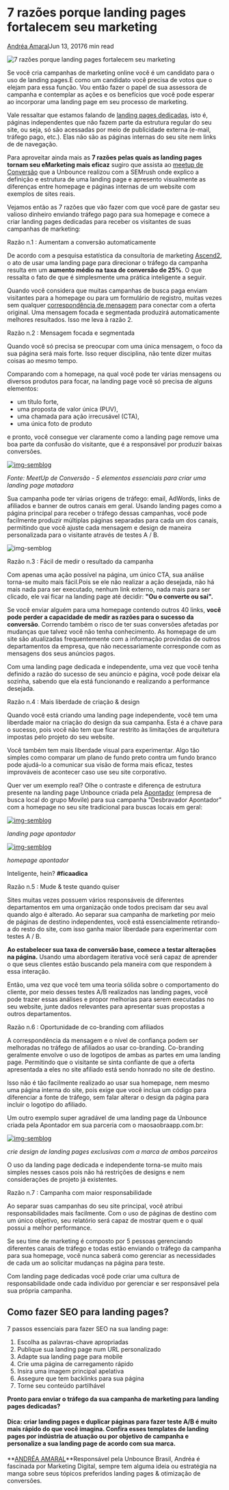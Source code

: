 # 7 razões porque landing pages fortalecem seu marketing

[Andréa Amaral](https://pt.semrush.com/user/147037585/)Jun 13, 20176 min read

![7 razões porque landing pages fortalecem seu marketing](https://static.semrush.com/blog/uploads/media/27/80/2780d89d0880b734d4430199cc280db1/test-template-05.svg)

Se você cria campanhas de marketing online você é um candidato para o uso de landing pages.E como um candidato você precisa de votos que o elejam para essa função. Vou então fazer o papel de sua assessora de campanha e contemplar as ações e os benefícios que você pode esperar ao incorporar uma landing page em seu processo de marketing.

Vale ressaltar que estamos falando de [landing pages dedicadas](https://unbounce.com/br/geracao-de-leads/landing-page-definicao/), isto é, páginas independentes que não fazem parte da estrutura regular do seu site, ou seja, só são acessadas por meio de publicidade externa (e-mail, tráfego pago, etc.). Elas não são as páginas internas do seu site nem links de de navegação.

Para aproveitar ainda mais as **7 razões pelas quais as landing pages tornam seu eMarketing mais eficaz** sugiro que assista ao [meetup de Conversão](https://www.youtube.com/watch?v=7yvc7XO-ZcI&t=1s) que a Unbounce realizou com a SEMrush onde explico a definição e estrutura de uma landing page e apresento visualmente as diferenças entre homepage e páginas internas de um website com exemplos de sites reais.

Vejamos então as 7 razões que vão fazer com que você pare de gastar seu valioso dinheiro enviando tráfego pago para sua homepage e comece a criar landing pages dedicadas para receber os visitantes de suas campanhas de marketing:

Razão n.1 : Aumentam a conversão automaticamente

De acordo com a pesquisa estatística da consultoria de marketing [Ascend2](http://research.ascend2.com/2017-landing-page-optimization-trends/), o ato de usar uma landing page para direcionar o tráfego da campanha resulta em um **aumento médio na taxa de conversão de 25%**. O que ressalta o fato de que é simplesmente uma prática inteligente a seguir.

Quando você considera que muitas campanhas de busca paga enviam visitantes para a homepage ou para um formulário de registro, muitas vezes sem qualquer [correspondência de mensagem](https://unbounce.com/br/pago-por-clique/campanha-adwords-pausada/) para conectar com a oferta original. Uma mensagem focada e segmentada produzirá automaticamente melhores resultados. Isso me leva à razão 2.

Razão n.2 : Mensagem focada e segmentada

Quando você só precisa se preocupar com uma única mensagem, o foco da sua página será mais forte. Isso requer disciplina, não tente dizer muitas coisas ao mesmo tempo.

Comparando com a homepage, na qual você pode ter várias mensagens ou diversos produtos para focar, na landing page você só precisa de alguns elementos:

- um título forte,
- uma proposta de valor única (PUV),
- uma chamada para ação irrecusável (CTA),
- uma única foto de produto

e pronto, você consegue ver claramente como a landing page remove uma boa parte da confusão do visitante, que é a responsável por produzir baixas conversões.



[![img-semblog](https://static.semrush.com/cdn-cgi/image/width=1010/blog/uploads/media/62/ef/62ef363dc87b888d08df0cfeb8e28aa9/screen-shot-2017-05-23-at-11.35.40-am.png)](https://www.youtube.com/watch?v=7yvc7XO-ZcI&t=1s)

*Fonte: MeetUp de Conversão - 5 elementos essenciais para criar uma landing page matadora*



Sua campanha pode ter várias origens de tráfego: email, AdWords, links de afiliados e banner de outros canais em geral. Usando landing pages como a página principal para receber o tráfego dessas campanhas, você pode facilmente produzir múltiplas páginas separadas para cada um dos canais, permitindo que você ajuste cada mensagem e design de maneira personalizada para o visitante através de testes A / B.



![img-semblog](https://static.semrush.com/cdn-cgi/image/width=1010/blog/uploads/media/b7/ee/b7eefcb03fd8b74b1ac0ef45d6088216/unbouncepost-img-meetup-conversao.png)



Razão n.3 : Fácil de medir o resultado da campanha



Com apenas uma ação possível na página, um único CTA, sua análise torna-se muito mais fácil.Pois se ele não realizar a ação desejada, não há mais nada para ser executado, nenhum link externo, nada mais para ser clicado, ele vai ficar na landing page até decidir: **"Ou o converte ou sai".**

Se você enviar alguém para uma homepage contendo outros 40 links, **você pode perder a capacidade de medir as razões para o sucesso da conversão**. Correndo também o risco de ter suas conversões afetadas por mudanças que talvez você não tenha conhecimento. As homepage de um site são atualizadas frequentemente com a informação provindas de outros departamentos da empresa, que não necessariamente corresponde com as mensagens dos seus anúncios pagos.

Com uma landing page dedicada e independente, uma vez que você tenha definido a razão do sucesso de seu anúncio e página, você pode deixar ela sozinha, sabendo que ela está funcionando e realizando a performance desejada.

Razão n.4 : Mais liberdade de criação & design

Quando você está criando uma landing page independente, você tem uma liberdade maior na criação do design da sua campanha. Esta é a chave para o sucesso, pois você não tem que ficar restrito às limitações de arquitetura impostas pelo projeto do seu website.

Você também tem mais liberdade visual para experimentar. Algo tão simples como comparar um plano de fundo preto contra um fundo branco pode ajudá-lo a comunicar sua visão de forma mais eficaz, testes improváveis de acontecer caso use seu site corporativo.

Quer ver um exemplo real? Olhe o contraste e diferença de estrutura presente na landing page Unbounce criada pela [Apontador](https://www.apontador.com.br/) (empresa de busca local do grupo Movile) para sua campanha "Desbravador Apontador" com a homepage no seu site tradicional para buscas locais em geral:



[![img-semblog](https://static.semrush.com/cdn-cgi/image/width=1010/blog/uploads/media/01/cd/01cda7a71a7fc24584721db390238940/apontador-landingpage.png)](http://mais.apontador.com.br/desbravadores/)

*landing page apontador*





[![img-semblog](https://static.semrush.com/cdn-cgi/image/width=1010/blog/uploads/media/35/c0/35c03f7eaf44e6bc6a5f757d876133b6/apontador-website.png)](https://pt.semrush.com/blog/7-razoes-porque-landing-pages-fortalecem-seu-marketing-por-andrea-amaral-unbounce-brasil/apontador.com.br)

*homepage apontador*



Inteligente, hein? **#ficaadica**

Razão n.5 : Mude & teste quando quiser

Sites muitas vezes possuem vários responsáveis de diferentes departamentos em uma organização onde todos precisam dar seu aval quando algo é alterado. Ao separar sua campanha de marketing por meio de páginas de destino independentes, você está essencialmente retirando-a do resto do site, com isso ganha maior liberdade para experimentar com testes A / B.

**Ao estabelecer sua taxa de conversão base, comece a testar alterações na página.** Usando uma abordagem iterativa você será capaz de aprender o que seus clientes estão buscando pela maneira com que respondem à essa interação. 

Então, uma vez que você tem uma teoria sólida sobre o comportamento do cliente, por meio desses testes A/B realizados nas landing pages, você pode trazer essas análises e propor melhorias para serem executadas no seu website, junte dados relevantes para apresentar suas propostas a outros departamentos.

Razão n.6 : Oportunidade de co-branding com afiliados

A correspondência da mensagem e o nível de confiança podem ser melhoradas no tráfego de afiliados ao usar co-branding. Co-branding geralmente envolve o uso de logotipos de ambas as partes em uma landing page. Permitindo que o visitante se sinta confiante de que a oferta apresentada a eles no site afiliado está sendo honrado no site de destino.

Isso não é tão facilmente realizado ao usar sua homepage, nem mesmo uma página interna do site, pois exige que você inclua um código para diferenciar a fonte de tráfego, sem falar alterar o design da página para incluir o logotipo do afiliado.

Um outro exemplo super agradável de uma landing page da Unbounce criada pela Apontador em sua parceria com o maosaobraapp.com.br:



[![img-semblog](https://static.semrush.com/cdn-cgi/image/width=1010/blog/uploads/media/cb/1d/cb1db6793b06bf454d91dd8151168118/screencapture-mais-apontador-br-maos-a-obra-profissionais-1495567112328.png)](http://mais.apontador.com.br/maos_a_obra_profissionais/)

*crie design de landing pages exclusivas com a marca de ambos parceiros*



O uso da landing page dedicada e independente torna-se muito mais simples nesses casos pois não há restrições de designs e nem considerações de projeto já existentes.

Razão n.7 : Campanha com maior responsabilidade

Ao separar suas campanhas do seu site principal, você atribui responsabilidades mais facilmente. Com o uso de páginas de destino com um único objetivo, seu relatório será capaz de mostrar quem e o qual possui a melhor performance.

Se seu time de marketing é composto por 5 pessoas gerenciando diferentes canais de tráfego e todas estão enviando o tráfego da campanha para sua homepage, você nunca saberá como gerenciar as necessidades de cada um ao solicitar mudanças na página para teste.

Com landing page dedicadas você pode criar uma cultura de responsabilidade onde cada indivíduo por gerenciar e ser responsável pela sua própria campanha.

## Como fazer SEO para landing pages?

7 passos essenciais para fazer SEO na sua landing page:

1. Escolha as palavras-chave apropriadas
2. Publique sua landing page num URL personalizado
3. Adapte sua landing page para mobile
4. Crie uma página de carregamento rápido
5. Insira uma imagem principal apelativa
6. Assegure que tem backlinks para sua página
7. Torne seu conteúdo partilhável

**Pronto para enviar o tráfego da sua campanha de marketing para landing pages dedicadas?**

#### Dica: criar landing pages e duplicar páginas para fazer teste A/B é muito mais rápido do que você imagina. Confira esses templates de landing pages por indústria de atuação ou por objetivo de campanha e personalize a sua landing page de acordo com sua marca.



**[ANDRÉA AMARAL](https://pt.semrush.com/user/147037585/)**Responsável pela Unbounce Brasil, Andréa é fascinada por Marketing Digital, sempre tem alguma ideia ou estratégia na manga sobre seus tópicos preferidos landing pages & otimização de conversões.